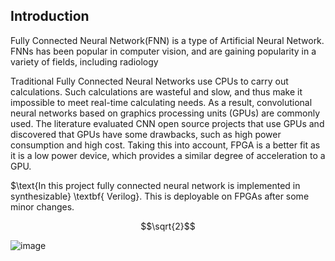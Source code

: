 ## $\text{Introduction}$
$\text{Fully Connected Neural Network(FNN) is a type of Artificial Neural Network. FNNs has been popular in computer vision, }$ 
$\text{and are gaining popularity in a variety of fields, including radiology}$

$\text{Traditional Fully Connected Neural Networks use CPUs to carry out calculations. Such calculations are wasteful and }$
$\text{slow, and thus make it impossible to meet real-time calculating needs.}$ $\text{As a result, convolutional neural networks based}$
$\text{on graphics processing units (GPUs) are commonly used. The literature evaluated CNN open source projects that use GPUs and }$
$\text{ discovered that GPUs have some drawbacks, such as high power consumption and high cost. Taking this into account,}$
$\text{FPGA is a better fit as it is a low power device, which provides a similar degree of acceleration to a GPU.}$

$\text{In this project fully connected neural network is implemented in synthesizable} \textbf{ Verilog}. $\text{This is deployable}$
$\text{on FPGAs after some minor changes.}$

$$\sqrt{2}$$

![image](https://user-images.githubusercontent.com/91585086/183265883-edb8eee4-b4df-4f41-8b73-a5d418854c85.png)
